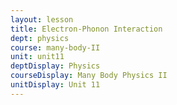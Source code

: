 ```yaml
---
layout: lesson
title: Electron-Phonon Interaction
dept: physics
course: many-body-II
unit: unit11
deptDisplay: Physics
courseDisplay: Many Body Physics II
unitDisplay: Unit 11
---
```


